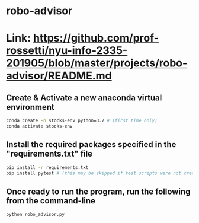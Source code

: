 # robo-advisor
# Link: https://github.com/prof-rossetti/nyu-info-2335-201905/blob/master/projects/robo-advisor/README.md 

## Create & Activate a new anaconda virtual environment
```sh
conda create -n stocks-env python=3.7 # (first time only)
conda activate stocks-env
```

## Install the required packages specified in the "requirements.txt" file
```sh
pip install -r requirements.txt
pip install pytest # (this may be skipped if test scripts were not created)
```

## Once ready to run the program, run the following from the command-line
```sh
python robo_advisor.py
```
